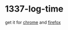 # 1337-log-time

get it for 
[chrome](https://chrome.google.com/webstore/detail/1337-log-time/kkbfkjkdonihhoeclbhddngdlhgejefj) and [firefox](https://addons.mozilla.org/en-US/firefox/addon/1337-log-time/?utm_source=addons.mozilla.org&utm_medium=referral&utm_content=search)
